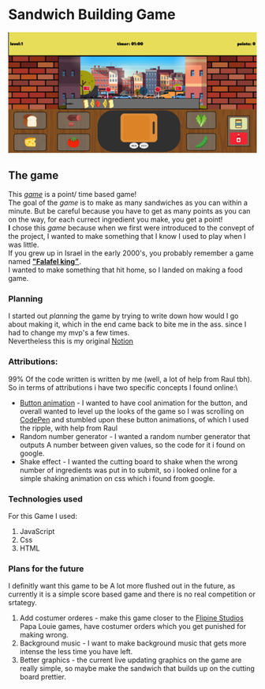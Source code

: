 # Sandwich Building Game
![game main screen screenshot](./assets/main-screen-shot.png)
## The game
This [_game_](link-to-game) is a point/ time based game!\
The goal of the _game_ is to make as many sandwiches as you can within a minute. But be careful because you have to get as many points as you can on the way, for each currect ingredient you make, you get a point!\
__I__ chose this _game_ because when we first were introduced to the convept of the project, I wanted to make something that I know I used to play when I was little.\
If you grew up in Israel in the early 2000's, you probably remember a game named [__"Falafel king״__](https://www.falafelgame.com/eng/falafel.html).\
I wanted to make something that hit home, so I landed on making a food game.
### Planning
I started out _planning_ the game by trying to write down how would I go about making it, which in the end came back to bite me in the ass. since I had to change my mvp's a few times.\
Nevertheless this is my original [Notion](https://www.notion.so/Unit-1-project-25363d523fef80ed9ca9d67f855eb1bb?source=copy_link)

### Attributions: 
99% Of the code written is written by me (well, a lot of help from Raul tbh). 
So in terms of attributions i have two specific concepts I found online:\
* [Button animation](https://codepen.io/ibrahim-anwar/pen/empJeja) - I wanted to have cool animation for the button, and overall wanted to level up the looks of the game so I was scrolling on [CodePen](https://codepen.io/) and stumbled upon these button animations, of which I used the ripple, with help from Raul
* Random number generator - I wanted a random number generator that outputs A number between given values, so the code for it i found on google.
* Shake effect - I wanted the cutting board to shake when the wrong number of ingredients was put in to submit, so i looked online for a simple shaking animation on css which i found from google.

### Technologies used
For this Game I used:
1. JavaScript
2. Css
3. HTML

### Plans for the future
I definitly want this game to be A lot more flushed out in the future, as currently it is a simple score based game and there is no real competition or srtategy.
1. Add costumer orderes - make this game closer to the [Flipine Studios](https://www.flipline.com/) Papa Louie games, have costumer orders which you get punished for making wrong.
2. Background music - I want to make background music that gets more intense the less time you have left.
3. Better graphics - the current live updating graphics on the game are really simple, so maybe make the sandwich that builds up on the cutting board prettier.


